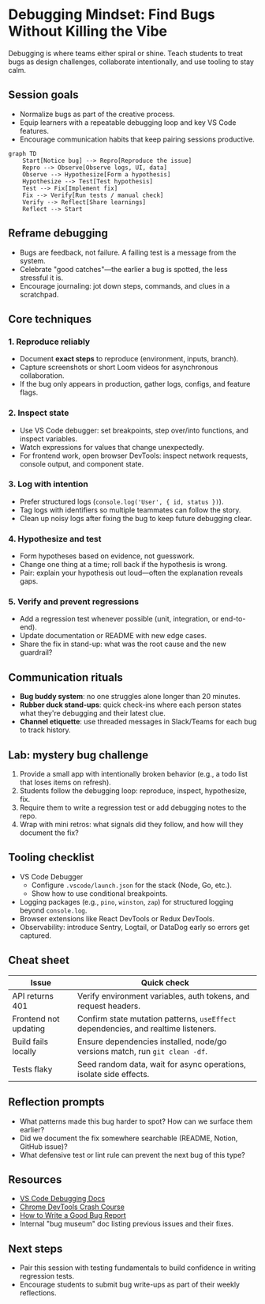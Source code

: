 # Debugging Mindset: Find Bugs Without Killing the Vibe

Debugging is where teams either spiral or shine. Teach students to treat bugs as design challenges, collaborate intentionally, and use tooling to stay calm.

## Session goals

- Normalize bugs as part of the creative process.
- Equip learners with a repeatable debugging loop and key VS Code features.
- Encourage communication habits that keep pairing sessions productive.

```mermaid
graph TD
    Start[Notice bug] --> Repro[Reproduce the issue]
    Repro --> Observe[Observe logs, UI, data]
    Observe --> Hypothesize[Form a hypothesis]
    Hypothesize --> Test[Test hypothesis]
    Test --> Fix[Implement fix]
    Fix --> Verify[Run tests / manual check]
    Verify --> Reflect[Share learnings]
    Reflect --> Start
```

## Reframe debugging

- Bugs are feedback, not failure. A failing test is a message from the system.
- Celebrate "good catches"—the earlier a bug is spotted, the less stressful it is.
- Encourage journaling: jot down steps, commands, and clues in a scratchpad.

## Core techniques

### 1. Reproduce reliably

- Document **exact steps** to reproduce (environment, inputs, branch).
- Capture screenshots or short Loom videos for asynchronous collaboration.
- If the bug only appears in production, gather logs, configs, and feature flags.

### 2. Inspect state

- Use VS Code debugger: set breakpoints, step over/into functions, and inspect variables.
- Watch expressions for values that change unexpectedly.
- For frontend work, open browser DevTools: inspect network requests, console output, and component state.

### 3. Log with intention

- Prefer structured logs (`console.log('User', { id, status })`).
- Tag logs with identifiers so multiple teammates can follow the story.
- Clean up noisy logs after fixing the bug to keep future debugging clear.

### 4. Hypothesize and test

- Form hypotheses based on evidence, not guesswork.
- Change one thing at a time; roll back if the hypothesis is wrong.
- Pair: explain your hypothesis out loud—often the explanation reveals gaps.

### 5. Verify and prevent regressions

- Add a regression test whenever possible (unit, integration, or end-to-end).
- Update documentation or README with new edge cases.
- Share the fix in stand-up: what was the root cause and the new guardrail?

## Communication rituals

- **Bug buddy system**: no one struggles alone longer than 20 minutes.
- **Rubber duck stand-ups**: quick check-ins where each person states what they're debugging and their latest clue.
- **Channel etiquette**: use threaded messages in Slack/Teams for each bug to track history.

## Lab: mystery bug challenge

1. Provide a small app with intentionally broken behavior (e.g., a todo list that loses items on refresh).
2. Students follow the debugging loop: reproduce, inspect, hypothesize, fix.
3. Require them to write a regression test or add debugging notes to the repo.
4. Wrap with mini retros: what signals did they follow, and how will they document the fix?

## Tooling checklist

- VS Code Debugger
  - Configure `.vscode/launch.json` for the stack (Node, Go, etc.).
  - Show how to use conditional breakpoints.
- Logging packages (e.g., `pino`, `winston`, `zap`) for structured logging beyond `console.log`.
- Browser extensions like React DevTools or Redux DevTools.
- Observability: introduce Sentry, Logtail, or DataDog early so errors get captured.

## Cheat sheet

| Issue | Quick check |
| ----- | ----------- |
| API returns 401 | Verify environment variables, auth tokens, and request headers. |
| Frontend not updating | Confirm state mutation patterns, `useEffect` dependencies, and realtime listeners. |
| Build fails locally | Ensure dependencies installed, node/go versions match, run `git clean -df`. |
| Tests flaky | Seed random data, wait for async operations, isolate side effects. |

## Reflection prompts

- What patterns made this bug harder to spot? How can we surface them earlier?
- Did we document the fix somewhere searchable (README, Notion, GitHub issue)?
- What defensive test or lint rule can prevent the next bug of this type?

## Resources

- [VS Code Debugging Docs](https://code.visualstudio.com/docs/editor/debugging)
- [Chrome DevTools Crash Course](https://developer.chrome.com/docs/devtools/)
- [How to Write a Good Bug Report](https://www.atlassian.com/agile/project-management/bug-tracking)
- Internal "bug museum" doc listing previous issues and their fixes.

## Next steps

- Pair this session with testing fundamentals to build confidence in writing regression tests.
- Encourage students to submit bug write-ups as part of their weekly reflections.
